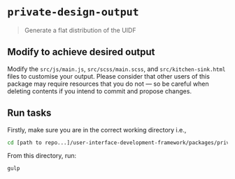 # `private-design-output`

> Generate a flat distribution of the UIDF

## Modify to achieve desired output

Modify the `src/js/main.js`, `src/scss/main.scss`, and `src/kitchen-sink.html`
files to customise your output. Please consider that other users of this package
may require resources that you do not — so be careful when deleting contents if
you intend to commit and propose changes.

## Run tasks

Firstly, make sure you are in the correct working directory i.e.,

```bash
cd [path to repo...]/user-interface-development-framework/packages/private-design-output
```

From this directory, run:

```bash
gulp
```
